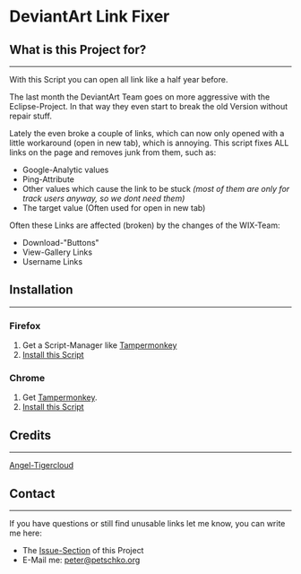 # DeviantArt Link Fixer

## What is this Project for?
----
With this Script you can open all link like a half year before.

The last month the DeviantArt Team goes on more aggressive with the Eclipse-Project. In that way they even start to break the old Version without repair stuff.

Lately the even broke a couple of links, which can now only opened with a little workaround (open in new tab), which is annoying. This script fixes ALL links on the page and removes junk from them, such as:

- Google-Analytic values
- Ping-Attribute
- Other values which cause the link to be stuck _(most of them are only for track users anyway, so we dont need them)_
- The target value (Often used for open in new tab)


Often these Links are affected (broken) by the changes of the WIX-Team:

- Download-"Buttons"
- View-Gallery Links
- Username Links

## Installation
----

### Firefox
1. Get a Script-Manager like [Tampermonkey](https://addons.mozilla.org/en-US/firefox/addon/tampermonkey/)
2. [Install this Script](https://github.com/Petschko/DA-Link-Fixer/raw/master/da-link-fixer.user.js)

### Chrome
1. Get [Tampermonkey](https://chrome.google.com/webstore/detail/tampermonkey/dhdgffkkebhmkfjojejmpbldmpobfkfo).
2. [Install this Script](https://github.com/Petschko/DA-Link-Fixer/raw/master/da-link-fixer.user.js)

## Credits
----
[Angel-Tigercloud](https://www.deviantart.com/angel-tigercloud)

## Contact
----

If you have questions or still find unusable links let me know, you can write me here:

- The [Issue-Section](https://github.com/Petschko/DA-Link-Fixer/issues) of this Project
- E-Mail me: peter@petschko.org
